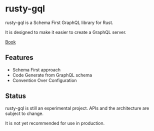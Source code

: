 # rusty-gql

rusty-gql is a Schema First GraphQL library for Rust.

It is designed to make it easier to create a GraphQL server.

[Book](https://tak-iwamoto.github.io/rusty-gql/)

## Features

- Schema First approach
- Code Generate from GraphQL schema
- Convention Over Configuration

## Status

rusty-gql is still an experimental project. APIs and the architecture are subject to change.

It is not yet recommended for use in production.
